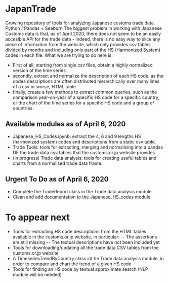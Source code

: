 # JapanTrade
Growing repository of tools for analyzing Japanese customs trade data.
Python / Pandas + Seaborn
The biggest problem in working with Japanese Customs data is that, as of April 2020, there does not seem to be an easily accesible API for the trade data - indeed, there is no easy way to slice any piece of information from the website, which only provides csv tables divided by months and including only part of the HS (Harmonized System) codes in each file.
What we are trying to do here is:
- First of all, starting from single csv files, obtain a highly normalized version of the time series
- secondly, extract and normalize the description of each HS code, as the codes descriptions are often distributed hierarchically over many lines of a csv or worse, HTML table.
- finally, create a few methods to extract common queries, such as the comparison year-on-year of a specific HS code for a specific country, or the chart of the time series for a specific HS code and a group of countries.

## Available modules as of April 6, 2020
- Japanese_HS_Codes.ipynb: extract the 4, 6 and 9 lengths HS (harmonized system) codes and descriptions from a static csv table.
- Trade Tools: tools for extracting, merging and normalising into a pandas DF the trade data csv tables that the customs.or.jp website provides
- (in progress) Trade data analysis: tools for creating useful tables and charts from a normalised trade data frame.

## Urgent To Do as of April 6, 2020
- Complete the TradeReport class in the Trade data analysis module
- Clean and add documentation to the Japanese_HS_codes module

# To appear next
- Tools for extracting HS code descriptions from the HTML tables available in the customs.or.jp website, in particular:
-- The assertions are still missing
-- The textual descriptions have not been included yet
- Tools for downloading/updating all the trade data CSV tables from the customs.or.jp website
- A TimeseriesTrendByCountry class int he Trade data analysis module, in order to compare and chart the trend of a given HS code
- Tools for finding an HS code by textual approximate search (NLP module will be needed)
